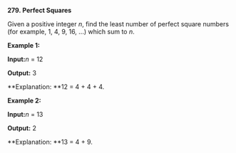 **279. Perfect Squares**

Given a positive integer _n_, find the least number of perfect square numbers (for example, 1, 4, 9, 16, ...) which sum to _n_.

**Example 1:**

**Input:**_n_ = 12

**Output:** 3 

**Explanation: **12 = 4 + 4 + 4.

**Example 2:**

**Input:**_n_ = 13

**Output:** 2

**Explanation: **13 = 4 + 9.
